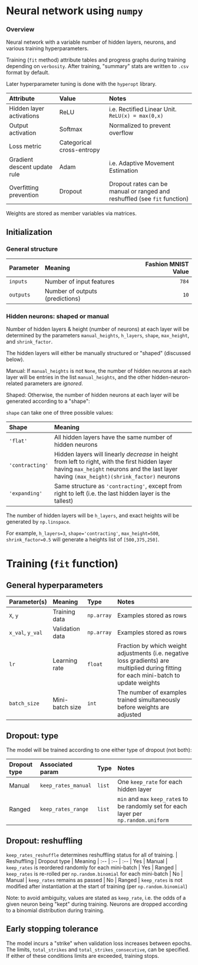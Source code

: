# Neural network using `numpy`

### Overview

Neural network with a variable number of hidden layers, neurons, and various training hyperparameters.

Training (`fit` method) attribute tables and progress graphs during training depending on `verbosity`. After training, "summary" stats are written to `.csv` format by default.

Later hyperparameter tuning is done with the `hyperopt` library.

Attribute | Value | Notes
:-- | :-- | :--
Hidden layer activations | ReLU | i.e. Rectified Linear Unit. `ReLU(x) = max(0,x)`
Output activation | Softmax | Normalized to prevent overflow
Loss metric | Categorical cross-entropy
Gradient descent update rule | Adam | i.e. Adaptive Movement Estimation
Overfitting prevention | Dropout | Dropout rates can be manual or ranged and reshuffled (see `fit` function)

Weights are stored as member variables via matrices.

## Initialization
### General structure
Parameter | Meaning | Fashion MNIST Value
:-- | :-- | --:
`inputs` | Number of input features | `784`
`outputs` | Number of outputs (predictions) | `10`

### Hidden neurons: shaped or manual

Number of hidden layers & height (number of neurons) at each layer will be determined by the  parameters `manual_heights`, `h_layers`, `shape`, `max_height`, and `shrink_factor`.

The hidden layers will either be manually structured or "shaped" (discussed below).

Manual: If `manual_heights` is not `None`, the number of hidden neurons at each layer will be entries in the list `manual_heights`, and the other hidden-neuron-related parameters are _ignored_.

Shaped: Otherwise, the number of hidden neurons at each layer will be generated according to a "shape":

`shape` can take one of three possible values:

Shape | Meaning
:-- | :--
`'flat'` | All hidden layers have the same number of hidden neurons
`'contracting'` | Hidden layers will linearly _decrease_ in height from left to right, with the first hidden layer having `max_height` neurons and the last layer having `(max_height)(shrink_factor)` neurons
`'expanding'` | Same structure as `'contracting'`, except from right to left (i.e. the last hidden layer is the tallest)

The number of hidden layers will be `h_layers`, and exact heights will be generated by `np.linspace`.

For example, `h_layers=3`, `shape='contracting'`, `max_height=500`, `shrink_factor=0.5` will generate a heights list of `[500,375,250]`.



# Training (`fit` function)

## General hyperparameters
| Parameter(s) | Meaning | Type | Notes
| :-- | :-- | :-- | :--
| `X`, `y` | Training data | `np.array` | Examples stored as rows
| `x_val`, `y_val` | Validation data | `np.array` | Examples stored as rows
| `lr` | Learning rate | `float` | Fraction by which weight adjustments (i.e. negative loss gradients) are multiplied during fitting for each mini-batch to update weights
| `batch_size` | Mini-batch size | `int` | The number of examples trained simultaneously before weights are adjusted


## Dropout: type
The model will be trained according to one either type of dropout (not both):

| Dropout type | Associated param | Type | Notes
| :-- | :-- | :-- | :--
| Manual | `keep_rates_manual` | `list` | One `keep_rate` for each hidden layer
| Ranged | `keep_rates_range` | `list` | `min` and `max` `keep_rate`s to be randomly set for each layer per `np.random.uniform`

## Dropout: reshuffling
`keep_rates_reshuffle` determines reshuffling status for all of training.
| Reshuffling | Dropout type | Meaning
| :-- | :-- | :--
| Yes | Manual | `keep_rates` is reordered randomly for each mini-batch
| Yes | Ranged | `keep_rates` is re-rolled per `np.random.binomial` for each mini-batch
| No  | Manual | `keep_rates` remains as passed
| No  | Ranged | `keep_rates` is not modified after instantiation at the start of training (per `np.random.binomial`)

Note: to avoid ambiguity, values are stated as `keep_rate`, i.e. the odds of a given neuron being "kept" during training.  Neurons are dropped according to a binomial distribution during training.


## Early stopping tolerance

The model incurs a "strike" when validation loss increases between epochs.  The limits, `total_strikes` and `total_strikes_consecutive`, can be specified.  If either of these conditions limits are exceeded, training stops.
